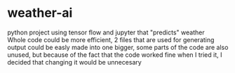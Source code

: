 # weather-ai
python project using tensor flow and jupyter that "predicts" weather   
Whole code could be more efficient, 2 files that are used for generating output could be easly made into one bigger, some parts of the code are also unused, but because of the fact that the code worked fine when I tried it, I decided that changing it would be unnecesary
